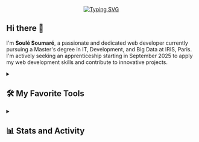 
<p align="center">
  <!-- Typing SVG by DenverCoder1 - https://github.com/DenverCoder1/readme-typing-svg -->
<a href="https://git.io/typing-svg"><img src="https://readme-typing-svg.demolab.com?font=Fira+Code&pause=1000&color=0B39F3&width=435&lines=Full+Stack+Developer;Master's+degree+in+IT%2C+Development%2C;+and+Big+Data+at+IRIS;Always+learning+new+things" alt="Typing SVG" /></a>
</p>

## Hi there 👋

I'm **Soulé Soumaré**, a passionate and dedicated web developer currently pursuing a Master's degree in IT, Development, and Big Data at IRIS, Paris. I'm actively seeking an apprenticeship starting in September 2025 to apply my web development skills and contribute to innovative projects.

<!--### 🛠️ Skills & Technologies

- **Languages:** PHP, Java,SQL, JavaScript, TypeScript, HTML, CSS
- **Frameworks/Technologies:** Laravel, Jakarta EE, NextJS, React, WordPress, Node.js
- **Databases:** MySQL, MongoDB
- **Tools:** Docker, GitHub, Git, GitLab
- **Others:** REST APIs, Unit Testing
-->

<details> 

  <summary><h2>🛠️ My Favorite Tools</h2></summary>
  <!-- Some badges are from https://github.com/Ileriayo/markdown-badges -->

  <h3>👨‍💻 Programming and Markup Languages</h3>

  <p>
      <a href="https://github.com/search?q=user%3ASoule73+language%3Aphp"><img alt="PHP" src="https://img.shields.io/badge/PHP-777BB4.svg?logo=php&logoColor=white&style=plastic"></a>
      <a href="https://github.com/search?q=user%3ASoule73+language%3Ajava"><img alt="Java" src="https://custom-icon-badges.demolab.com/badge/Java-007396.svg?logo=java&logoColor=white&style=plastic"></a>
      <a href="https://github.com/search?q=user%3ADenverCoder1+language%3Akotlin"><img alt="Kotlin" src="https://img.shields.io/badge/kotlin-%237F52FF.svg?style=for-the-badge&logo=kotlin&logoColor=white&style=plastic"></a>
      <a href="https://github.com/search?q=user%3ADenverCoder1+language%3Adart"><img alt="Dart" src="https://img.shields.io/badge/dart-%230175C2.svg?style=for-the-badge&logo=dart&logoColor=white&style=plastic"></a>
      <a href="https://github.com/search?q=user%3ASoule73+language%3Asql"><img alt="SQL" src="https://custom-icon-badges.demolab.com/badge/SQL-025E8C.svg?logo=database&logoColor=white&style=plastic"></a>
      <a href="https://github.com/search?q=user%3ASoule73+language%3Apython"><img alt="Python" src="https://img.shields.io/badge/Python-14354C.svg?logo=python&logoColor=white&style=plastic"></a>
      <a href="https://github.com/search?q=user%3ASoule73+language%3Ajavascript"><img alt="JavaScript" src="https://img.shields.io/badge/JavaScript-F7DF1E.svg?logo=javascript&logoColor=black"></a>
      <a href="https://github.com/search?q=user%3ASoule73+language%3AtypeScript"><img alt="TypeScript" src="https://img.shields.io/badge/TypeScript-007ACC.svg?logo=typescript&logoColor=white&style=plastic"></a>
      <a href="https://github.com/search?q=user%3ASoule73+language%3Ahtml"><img alt="HTML" src="https://img.shields.io/badge/HTML-E34F26.svg?logo=html5&logoColor=white&style=plastic"></a>
      <a href="https://github.com/search?q=user%3ASoule73+language%3Acss"><img alt="CSS" src="https://img.shields.io/badge/css3-%231572B6.svg?style=for-the-badge&logo=css3&logoColor=white&style=plastic"></a>
      <a href="https://github.com/search?q=user%3ADenverCoder1+language%3Amarkdown"><img alt="Markdown" src="https://img.shields.io/badge/Markdown-000000.svg?logo=markdown&logoColor=white&style=plastic"></a>
  </p>

  <h3>🧰 📚 Frameworks, Platforms and Libraries</h3>

  <p>
      <a href="#"><img alt="Laravel" src="https://img.shields.io/badge/laravel-%23FF2D20.svg?style=for-the-badge&logo=laravel&logoColor=white&style=plastic"></a>
      <a href="#"><img alt="Livewire" src="https://img.shields.io/badge/livewire-%234e56a6.svg?style=for-the-badge&logo=livewire&logoColor=white&style=plastic"></a>
      <a href="#"><img alt="Filament" src="https://img.shields.io/badge/Filament-FFAA00?style=for-the-badge&logoColor=%23000000&style=plastic"></a>
      <a href="#"><img alt="Node.js" src="https://img.shields.io/badge/node.js-6DA55F?style=for-the-badge&logo=node.js&logoColor=white&style=plastic"></a>
      <a href="#"><img alt="Express.js" src="https://img.shields.io/badge/Express.js-404d59.svg?logo=express&logoColor=white&style=plastic"></a>
      <a href="#"><img alt="React" src="https://img.shields.io/badge/React-20232a.svg?logo=react&logoColor=%2361DAFB"></a>
      <a href="#"><img alt="Next JS" src="https://img.shields.io/badge/Next-black?style=for-the-badge&logo=next.js&logoColor=white&style=plastic"></a>
      <a href="#"><img alt="Alpine.js" src="https://img.shields.io/badge/alpinejs-white.svg?style=for-the-badge&logo=alpinedotjs&logoColor=%238BC0D0&style=plastic"></a>
      <a href="#"><img alt="Tailwind CSS" src="https://img.shields.io/badge/tailwindcss-%2338B2AC.svg?style=for-the-badge&logo=tailwind-css&logoColor=white&style=plastic"></a>
      <a href="#"><img alt="Flutter" src="https://img.shields.io/badge/Flutter-%2302569B.svg?style=for-the-badge&logo=Flutter&logoColor=white&style=plastic"></a>
      <a href="#"><img alt="Wordpress" src="https://img.shields.io/badge/Wordpress-21759B?logo=wordpress&logoColor=white&style=plastic"></a>
      <a href="#"><img alt="Apache Hadoop" src="https://img.shields.io/badge/Apache%20Hadoop-66CCFF?style=for-the-badge&logo=apachehadoop&logoColor=black&style=plastic"></a>
      <a href="#"><img alt="JUnit" src="https://custom-icon-badges.demolab.com/badge/JUnit-25A162.svg?logo=check-circle&logoColor=white&style=plastic"></a>
      <a href="#"><img alt="Material Design" src="https://img.shields.io/badge/Material%20Design-0081CB.svg?logo=material-design&logoColor=white&style=plastic"></a>
      <a href="#"><img alt="PHPUnit" src="https://custom-icon-badges.demolab.com/badge/PHPUnit-366488.svg?logo=test-tube&logoColor=white&style=plastic"></a>
      <a href="#"><img alt="Vite" src="https://img.shields.io/badge/vite-%23646CFF.svg?style=for-the-badge&logo=vite&logoColor=white&style=plastic"></a>
  </p>

  <h3>🗄️ Databases and Cloud Hosting</h3>

  <p>
      <a href="#"><img alt="MySQL" src="https://img.shields.io/badge/MySQL-00f.svg?logo=mysql&logoColor=white&style=plastic"></a>
      <a href="#"><img alt="MongoDB" src ="https://img.shields.io/badge/MongoDB-4ea94b.svg?logo=mongodb&logoColor=white&style=plastic"></a>
      <a href="#"><img alt="Firebase" src ="https://img.shields.io/badge/firebase-a08021?style=for-the-badge&logo=firebase&logoColor=ffcd34&style=plastic"></a>
      <a href="#"><img alt="Vercel" src="https://img.shields.io/badge/Vercel-000000.svg?logo=vercel&logoColor=white&style=plastic"></a>
      <a href="#"><img alt="Render" src="https://img.shields.io/badge/Render-00979D.svg?logo=render&logoColor=white&style=plastic"></a>
      <a href="#"><img alt="GitHub Pages" src="https://img.shields.io/badge/GitHub%20Pages-327FC7.svg?logo=github&logoColor=white&style=plastic"></a>
      
  </p>

  <h3>💻 Software and Tools</h3>

  <p>
      <a href="#"><img alt="Docker" src="https://img.shields.io/badge/docker-%230db7ed.svg?style=for-the-badge&logo=docker&logoColor=white&style=plastic"></a>
      <a href="#"><img alt="Visual Studio Code" src="https://img.shields.io/badge/Visual%20Studio%20Code-0078d7.svg?logo=visual-studio-code&logoColor=white&style=plastic"></a>
      <a href="#"><img alt="IntelliJ IDEA" src="https://img.shields.io/badge/IntelliJIDEA-000000.svg?style=for-the-badge&logo=intellij-idea&logoColor=white&style=plastic"></a>
      <a href="#"><img alt="Git" src="https://img.shields.io/badge/Git-F05033.svg?logo=git&logoColor=white&style=plastic"></a>
      <a href="#"><img alt="GitHub" src="https://img.shields.io/badge/github-%23121011.svg?style=for-the-badge&logo=github&logoColor=white&style=plastic"></a>
      <a href="#"><img alt="GitLab" src="https://img.shields.io/badge/gitlab-%23181717.svg?style=for-the-badge&logo=gitlab&logoColor=white&style=plastic"></a>
      <a href="#"><img alt="Android" src="https://img.shields.io/badge/Android-3DDC84?logo=android&logoColor=white&style=plastic"></a>
      <a href="#"><img alt="Android Studio" src="https://img.shields.io/badge/Android%20Studio-008678.svg?logo=android-studio&logoColor=white&style=plastic"></a>
  </p>

</details>

<details> 
  <summary><h2>📊 Stats and Activity</h2></summary>

  <h3>🔥 Streak Stats</h3>

  <!-- GitHub Readme Streak Stats - https://github.com/Soule73/github-readme-streak-stats -->
  <p>
    <a href="#">
      <!-- Use https://streak-stats.demolab.com or self-host with your own Vercel app - visit https://git.io/streak-stats for instructions -->
      <img title="🔥 Get streak stats for your profile at git.io/streak-stats" alt="Soule73's streak" 
        src="https://github-readme-streak-stats-eight.vercel.app/?user=Soule73&theme=codeSTACKr&hide_border=true&short_numbers=true"/>
    </a>
    
   <!-- <p>🔥 Get streak stats for your profile at <a href="https://git.io/streak-stats">git.io/streak-stats</a></p>-->
  </p>
  <p>
    <a href="#">
      <img src="https://github-profile-trophy.vercel.app/?username=Soule73&column=4&margin-w=15&margin-h=15&no-frame=true&theme=onedark&title=-Stars,-Followers,-Issues,-PullRequest,-Reviews" />
    </a>
  </p>

  <h3>💻 GitHub Profile Stats</h3>

  <!-- https://github.com/anuraghazra/github-readme-stats -->

  <a href="#">
  <img alt="Soule73's Github Stats" 
                src="https://denvercoder1-github-readme-stats.vercel.app/api/?username=Soule73&show_icons=true&include_all_commits=true&count_private=true&theme=codeSTACKr&hide_border=true" height="192px"/>
  </a>
  <a href="#">
    <img alt="Soule73's Top Languages" src="https://denvercoder1-github-readme-stats.vercel.app/api/top-langs/?username=Soule73&langs_count=8&layout=compact&theme=codeSTACKr&hide_border=true&hide=Jupyter%20Notebook,Roff" height="192px"/>
  </a>
  <br/>

  <b>Note:</b> Top languages is only a metric of the languages my public code consists of and doesn't reflect experience or skill level.

  <a href="https://github.com/ashutosh00710/github-readme-activity-graph"><img alt="Soule73's Activity Graph" src="https://github-readme-activity-graph.vercel.app/graph/?username=Soule73&bg_color=1F222E&color=F8D866&line=F85D7F&point=FFFFFF&hide_border=true" /></a>

  </details>
<!--
**Soule73/Soule73** is a ✨ _special_ ✨ repository because its `README.md` (this file) appears on your GitHub profile.

Here are some ideas to get you started:

- 🔭 I’m currently working on ...
- 🌱 I’m currently learning ...
- 👯 I’m looking to collaborate on ...
- 🤔 I’m looking for help with ...
- 💬 Ask me about ...
- 📫 How to reach me: ...
- 😄 Pronouns: ...
- ⚡ Fun fact: ...

https://github.com/abhisheknaiidu/awesome-github-profile-readme?tab=readme-ov-file#tools
-->

### 📚 Education

- **Master's Degree (2024-2026):** Expert IT, Development and Big Data at IRIS, Paris
- **Bachelor's Degree (2021-2024):** Networks and Telecommunications at Institut Universitaire Professionnel, Nouakchott, Mauritanie

### 💼 Professional Experience

- **Developer and Site Manager at APSJ.org (Present)**
  - Managed and maintained the WordPress site.
  - Optimized SEO and resolved technical issues.
  - Implemented new features via plugins.

- **Mobile Developer at Novavision (07/24 - 09/24)**
  - Developed three mobile applications (client, delivery, restaurant) using Flutter and Firebase for a restaurant ordering and delivery system.

- **Final Year Internship at MTNIMA (02/24 - 06/24)**
  - Designed and developed a medical appointment management system, including a mobile app in Flutter and a web app with Laravel.

### 🌱 Currently Learning

- Advanced techniques in Big Data and Machine Learning.
- Enhancing my skills in modern web frameworks and cloud technologies.

### 🤝 Looking to Collaborate On

- Open-source projects that make a difference.
- Innovative web and mobile applications.

### 📫 How to Reach Me

- **Email:** [soule.soumare@mediaschool.me](mailto:soule.soumare@mediaschool.me)
- **LinkedIn:** [Soulé Soumaré](https://www.linkedin.com/in/soulé-soumaré)
- **Blog:** [sds-codeur.com](https://sds-codeur.com)
- **GitHub:** Soule73

### 😄 Pronouns

- He/Him

### ⚡ Fun Fact

- I love reading and programming in my free time.

Feel free to reach out if you have any questions or if you'd like to collaborate on a project!
